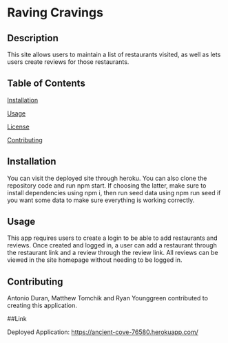 # Raving Cravings

## Description

This site allows users to maintain a list of restaurants visited, as well as lets users create reviews for those restaurants.

## Table of Contents

[Installation](#installation)

[Usage](#usage)

[License](#license)

[Contributing](#contributing)

## Installation

You can visit the deployed site through heroku. You can also clone the repository code and run npm start. If choosing the latter, make sure to install dependencies using npm i, then run seed data using npm run seed if you want some data to make sure everything is working correctly.

## Usage

This app requires users to create a login to be able to add restaurants and reviews. Once created and logged in, a user can add a restaurant through the restaurant link and a review through the review link. All reviews can be viewed in the site homepage without needing to be logged in.


## Contributing

Antonio Duran, Matthew Tomchik and Ryan Younggreen contributed to creating this application.

##Link

Deployed Application: https://ancient-cove-76580.herokuapp.com/
